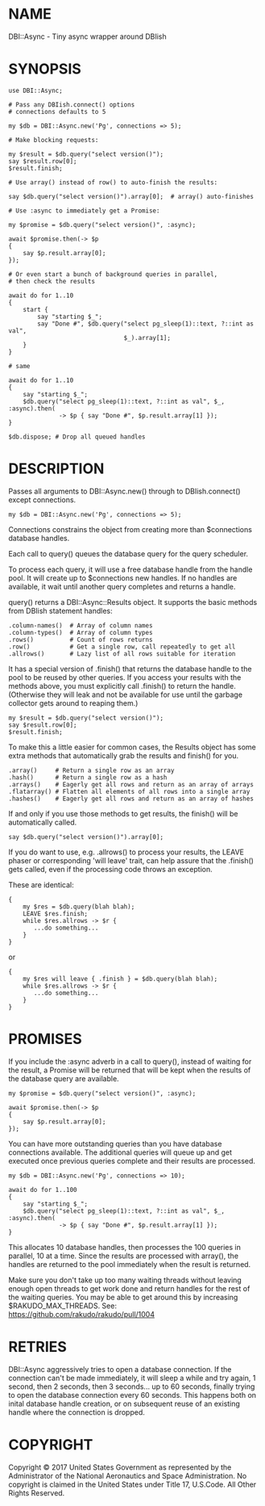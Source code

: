 NAME
====

DBI::Async - Tiny async wrapper around DBIish

SYNOPSIS
========

    use DBI::Async;

    # Pass any DBIish.connect() options
    # connections defaults to 5

    my $db = DBI::Async.new('Pg', connections => 5);

    # Make blocking requests:

    my $result = $db.query("select version()");
    say $result.row[0];
    $result.finish;

    # Use array() instead of row() to auto-finish the results:

    say $db.query("select version()").array[0];  # array() auto-finishes

    # Use :async to immediately get a Promise:

    my $promise = $db.query("select version()", :async);

    await $promise.then(-> $p
    {
        say $p.result.array[0];
    });

    # Or even start a bunch of background queries in parallel,
    # then check the results

    await do for 1..10
    {
        start {
            say "starting $_";
            say "Done #", $db.query("select pg_sleep(1)::text, ?::int as val",
                                    $_).array[1];
        }
    }

    # same

    await do for 1..10
    {
        say "starting $_";
        $db.query("select pg_sleep(1)::text, ?::int as val", $_, :async).then(
                  -> $p { say "Done #", $p.result.array[1] });
    }

    $db.dispose; # Drop all queued handles

DESCRIPTION
===========

Passes all arguments to DBI::Async.new() through to DBIish.connect() except connections.

    my $db = DBI::Async.new('Pg', connections => 5);

Connections constrains the object from creating more than $connections database handles.

Each call to query() queues the database query for the query scheduler.

To process each query, it will use a free database handle from the handle pool. It will create up to $connections new handles. If no handles are available, it wait until another query completes and returns a handle.

query() returns a DBI::Async::Results object. It supports the basic methods from DBIish statement handles:

    .column-names()  # Array of column names
    .column-types()  # Array of column types
    .rows()          # Count of rows returns
    .row()           # Get a single row, call repeatedly to get all
    .allrows()       # Lazy list of all rows suitable for iteration

It has a special version of .finish() that returns the database handle to the pool to be reused by other queries. If you access your results with the methods above, you must explicitly call .finish() to return the handle. (Otherwise they will leak and not be available for use until the garbage collector gets around to reaping them.)

    my $result = $db.query("select version()");
    say $result.row[0];
    $result.finish;

To make this a little easier for common cases, the Results object has some extra methods that automatically grab the results and finish() for you.

    .array()     # Return a single row as an array
    .hash()      # Return a single row as a hash
    .arrays()    # Eagerly get all rows and return as an array of arrays
    .flatarray() # Flatten all elements of all rows into a single array
    .hashes()    # Eagerly get all rows and return as an array of hashes

If and only if you use those methods to get results, the finish() will be automatically called.

    say $db.query("select version()").array[0];

If you do want to use, e.g. .allrows() to process your results, the LEAVE phaser or corresponding 'will leave' trait, can help assure that the .finish() gets called, even if the processing code throws an exception.

These are identical:

    {
        my $res = $db.query(blah blah);
        LEAVE $res.finish;
        while $res.allrows -> $r {
           ...do something...
        }
    }

or

    {
        my $res will leave { .finish } = $db.query(blah blah);
        while $res.allrows -> $r {
           ...do something...
        }
    }

PROMISES
========

If you include the :async adverb in a call to query(), instead of waiting for the result, a Promise will be returned that will be kept when the results of the database query are available.

    my $promise = $db.query("select version()", :async);

    await $promise.then(-> $p
    {
        say $p.result.array[0];
    });

You can have more outstanding queries than you have database connections available. The additional queries will queue up and get executed once previous queries complete and their results are processed.

    my $db = DBI::Async.new('Pg', connections => 10);

    await do for 1..100
    {
        say "starting $_";
        $db.query("select pg_sleep(1)::text, ?::int as val", $_, :async).then(
                  -> $p { say "Done #", $p.result.array[1] });
    }

This allocates 10 database handles, then processes the 100 queries in parallel, 10 at a time. Since the results are processed with array(), the handles are returned to the pool immediately when the result is returned.

Make sure you don't take up too many waiting threads without leaving enough open threads to get work done and return handles for the rest of the waiting queries. You may be able to get around this by increasing $RAKUDO_MAX_THREADS. See: https://github.com/rakudo/rakudo/pull/1004

RETRIES
=======

DBI::Async aggressively tries to open a database connection. If the connection can't be made immediately, it will sleep a while and try again, 1 second, then 2 seconds, then 3 seconds... up to 60 seconds, finally trying to open the database connection every 60 seconds. This happens both on inital database handle creation, or on subsequent reuse of an existing handle where the connection is dropped.

COPYRIGHT
=========

Copyright © 2017 United States Government as represented by the Administrator of the National Aeronautics and Space Administration. No copyright is claimed in the United States under Title 17, U.S.Code. All Other Rights Reserved.
